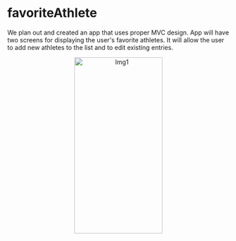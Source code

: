 # favoriteAthlete

We plan out and created an app that uses proper MVC design. App will have two screens for displaying the user's favorite athletes. It will allow the user to add new athletes to the list and to edit existing entries.

<p align="center">
  <img width="200" height = "400" alt="Img1" src="![Simulator Screen Shot - iPhone 14 Pro - 2023-01-12 at 15 34 23](https://user-images.githubusercontent.com/90863360/212038105-c6975958-c2fa-4303-9e10-bbc1b5172b69.png)">

</p>
